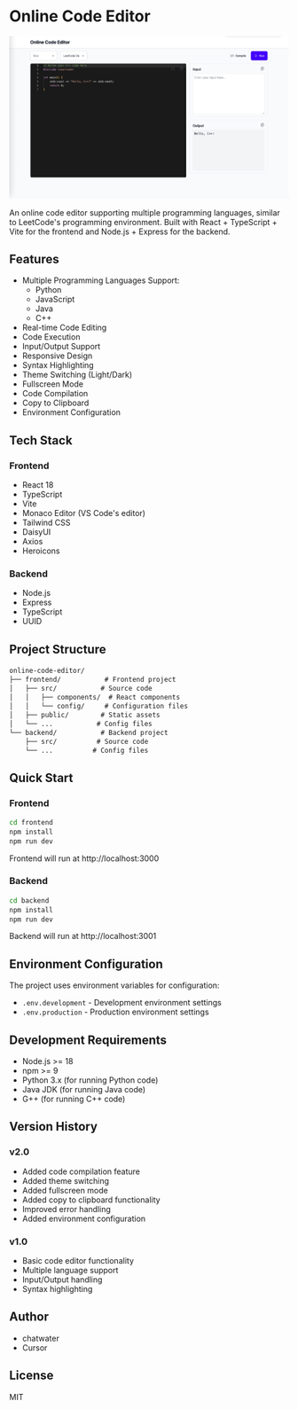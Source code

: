 # Online Code Editor

![Project Preview](frontend/src/assets/preview.jpg)

An online code editor supporting multiple programming languages, similar to LeetCode's programming environment. Built with React + TypeScript + Vite for the frontend and Node.js + Express for the backend.

## Features

- Multiple Programming Languages Support:
  - Python
  - JavaScript
  - Java
  - C++
- Real-time Code Editing
- Code Execution
- Input/Output Support
- Responsive Design
- Syntax Highlighting
- Theme Switching (Light/Dark)
- Fullscreen Mode
- Code Compilation
- Copy to Clipboard
- Environment Configuration

## Tech Stack

### Frontend
- React 18
- TypeScript
- Vite
- Monaco Editor (VS Code's editor)
- Tailwind CSS
- DaisyUI
- Axios
- Heroicons

### Backend
- Node.js
- Express
- TypeScript
- UUID

## Project Structure

```
online-code-editor/
├── frontend/           # Frontend project
│   ├── src/           # Source code
│   │   ├── components/  # React components
│   │   └── config/     # Configuration files
│   ├── public/        # Static assets
│   └── ...           # Config files
└── backend/           # Backend project
    ├── src/          # Source code
    └── ...          # Config files
```

## Quick Start

### Frontend

```bash
cd frontend
npm install
npm run dev
```

Frontend will run at http://localhost:3000

### Backend

```bash
cd backend
npm install
npm run dev
```

Backend will run at http://localhost:3001

## Environment Configuration

The project uses environment variables for configuration:

- `.env.development` - Development environment settings
- `.env.production` - Production environment settings

## Development Requirements

- Node.js >= 18
- npm >= 9
- Python 3.x (for running Python code)
- Java JDK (for running Java code)
- G++ (for running C++ code)

## Version History

### v2.0
- Added code compilation feature
- Added theme switching
- Added fullscreen mode
- Added copy to clipboard functionality
- Improved error handling
- Added environment configuration

### v1.0
- Basic code editor functionality
- Multiple language support
- Input/Output handling
- Syntax highlighting

## Author

- chatwater
- Cursor

## License

MIT 